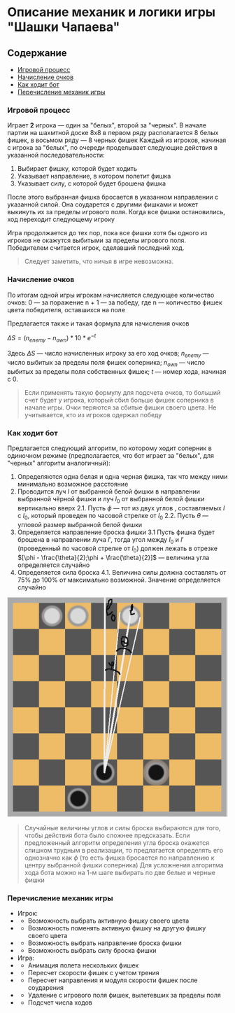 # Описание механик и логики игры "Шашки Чапаева"

## Содержание

- [Игровой процесс](#игровой-процесс)
- [Начисление очков](#начисление-очков)
- [Как ходит бот](#как-ходит-бот)
- [Перечисление механик игры](#перечисление-механик-игры)

### Игровой процесс

Играет **2** игрока — один за "белых", второй за "черных".
В начале партии на шахмтной доске 8x8 в первом ряду располагается 8 белых фишек, в восьмом ряду — 8 черных фишек
Каждый из игроков, начиная с игрока за "белых", по очереди проделывает следующие действия в указанной последовательности:
1. Выбирает фишку, которой будет ходить
2. Указывает направление, в котором полетит фишка
3. Указывает силу, с которой будет брошена фишка

После этого выбранная фишка бросается в указанном направлении с указанной силой. Она соударется с другими фишками и может выкинуть их за пределы игрового поля. Когда все фишки остановились, ход переходит следующему игроку

Игра продолжается до тех пор, пока все фишки хотя бы одного из игроков не окажутся выбитыми за пределы игрового поля. Победителем считается игрок, сделавший последний ход. 
> Следует заметить, что ничья в игре невозможна.

### Начисление очков

По итогам одной игры игрокам начисляется следующее количество очков:
0 — за поражение
n + 1 — за победу, где n — количество фишек цвета победителя, оставшихся на поле

Предлагается также и такая формула для начисления очков

$`\Delta S = (n_{enemy} - n_{own}) * 10 * e^{-t}`$

Здесь $`\Delta S`$ — число начисленных игроку за его ход очков; $`n_{enemy}`$ — число выбитых за пределы поля фишек соперника; $`n_{own}`$ — число выбитых за пределы поля собственных фишек; $`t`$ — номер хода, начиная с 0.

> Если применять такую формулу для подсчета очков, то больший счет будет у игрока, который сбил больше фишек соперника в начале игры. Очки теряются за сбитые фишки своего цвета. Не учитывается, кто из игроков одержал победу

### Как ходит бот

Предлагается следующий алгоритм, по которому ходит соперник в одиночном режиме (предполагается, что бот играет за "белых", для "черных" алгоритм аналогичный):
1. Определяются одна белая и одна черная фишка, так что между ними минимально возможное расстояние
2. Проводится луч $`l`$ от выбранной белой фишки в направлении выбранной чёрной фишки и луч $`l_0`$ от выбранной белой фишки вертикально вверх
    2.1. Пусть $`\phi`$ — тот из двух углов , составляемых $`l`$ с $`l_0`$, который проведен по часовой стрелке от $`l_0`$
    2.2. Пусть $`\theta`$ — угловой размер выбранной белой фишки
3. Определяется направление броска фишки
    3.1 Пусть фишка будет брошена в направлении луча $`l'`$, тогда угол между $`l_0`$ и $`l'`$ (проведенный по часовой стрелке от $`l_0`$) должен лежать в отрезке $`[\phi - \frac{\theta}{2};\phi + \frac{\theta}{2}]`$ — величина угла определяется случайно
4. Определяется сила броска
    4.1. Величина силы должна составлять от 75% до 100% от максимально возможной. Значение определяется случайно

![Демонстрация обозначений](/demo.png)

> Случайные величины углов и силы броска выбираются для того, чтобы действия бота было сложнее предсказать.
> Если предложенный алгоритм определения угла броска окажется слишком трудным в реализации, то предлагается определять его однозначно как $\phi$ (то есть фишка бросается по направлению к центру выбранной фишки соперника)
> Для усложнения алгоритма хода бота можно на 1-м шаге выбирать по две белые и черные фишки

### Перечисление механик игры
* Игрок:
* * Возможность выбрать активную фишку своего цвета
* * Возможность поменять активную фишку на другую фишку своего цвета
* * Возможность выбрать направление броска фишки
* * Возможность выбрать силу броска фишки
* Игра:
* * Анимация полета нескольких фишек
* * Пересчет скорости фишек с учетом трения
* * Пересчет направления и модуля скорости фишек после соударения
* * Удаление с игрового поля фишек, вылетевших за пределы поля
* * Подсчет числа ходов
